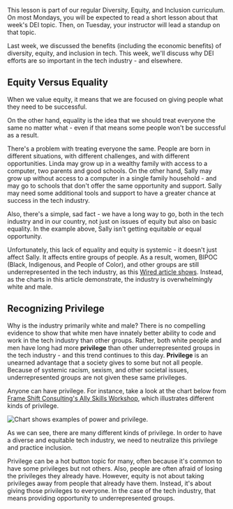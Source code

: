 This lesson is part of our regular Diversity, Equity, and Inclusion curriculum. On most Mondays, you will be expected to read a short lesson about that week's DEI topic. Then, on Tuesday, your instructor will lead a standup on that topic.

Last week, we discussed the benefits (including the economic benefits) of diversity, equity, and inclusion in tech. This week, we'll discuss why DEI efforts are so important in the tech industry - and elsewhere.

## Equity Versus Equality

When we value equity, it means that we are focused on giving people what they need to be successful.

On the other hand, equality is the idea that we should treat everyone the same no matter what - even if that means some people won't be successful as a result.

There's a problem with treating everyone the same. People are born in different situations, with different challenges, and with different opportunities. Linda may grow up in a wealthy family with access to a computer, two parents and good schools. On the other hand, Sally may grow up without access to a computer in a single family household - and may go to schools that don't offer the same opportunity and support. Sally may need some additional tools and support to have a greater chance at success in the tech industry.

Also, there's a simple, sad fact - we have a long way to go, both in the tech industry and in our country, not just on issues of equity but also on basic equality. In the example above, Sally isn't getting equitable _or_ equal opportunity.

Unfortunately, this lack of equality and equity is systemic - it doesn't just affect Sally. It affects entire groups of people. As a result, women, BIPOC (Black, Indigenous, and People of Color), and other groups are still underrepresented in the tech industry, as this [Wired article shows](https://www.wired.com/story/five-years-tech-diversity-reports-little-progress/). Instead, as the charts in this article demonstrate, the industry is overwhelmingly white and male.

## Recognizing Privilege

Why is the industry primarily white and male? There is no compelling evidence to show that white men have innately better ability to code and work in the tech industry than other groups. Rather, both white people and men have long had more **privilege** than other underrepresented groups in the tech industry - and this trend continues to this day. **Privilege** is an unearned advantage that a society gives to some but not all people. Because of systemic racism, sexism, and other societal issues, underrepresented groups are not given these same privileges.

Anyone can have privilege. For instance, take a look at the chart below from [Frame Shift Consulting's Ally Skills Workshop](https://frameshiftconsulting.com/ally-skills-workshop/), which illustrates different kinds of privilege.

![Chart shows examples of power and privilege.](https://www.dropbox.com/s/drxcizf28n1p3zf/image3.png?raw=1)

As we can see, there are many different kinds of privilege. In order to have a diverse and equitable tech industry, we need to neutralize this privilege and practice inclusion.

Privilege can be a hot button topic for many, often because it's common to have some privileges but not others. Also, people are often afraid of losing the privileges they already have. However, equity is not about taking privileges away from people that already have them. Instead, it's about giving those privileges to everyone. In the case of the tech industry, that means providing opportunity to underrepresented groups.
